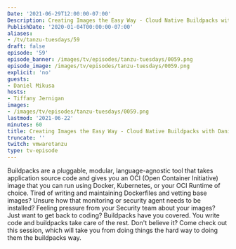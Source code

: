 ```yaml
---
Date: '2021-06-29T12:00:00-07:00'
Description: Creating Images the Easy Way - Cloud Native Buildpacks with Daniel Mikusa
PublishDate: '2020-01-04T00:00:00-07:00'
aliases:
- /tv/tanzu-tuesdays/59
draft: false
episode: '59'
episode_banner: /images/tv/episodes/tanzu-tuesdays/0059.png
episode_image: /images/tv/episodes/tanzu-tuesdays/0059.png
explicit: 'no'
guests:
- Daniel Mikusa
hosts:
- Tiffany Jernigan
images:
- /images/tv/episodes/tanzu-tuesdays/0059.png
lastmod: '2021-06-22'
minutes: 60
title: Creating Images the Easy Way - Cloud Native Buildpacks with Daniel Mikusa
truncate: ''
twitch: vmwaretanzu
type: tv-episode
---
```


Buildpacks are a pluggable, modular, language-agnostic tool that takes application source code and gives you an OCI (Open Container Initiative) image that you can run using Docker, Kubernetes, or your OCI Runtime of choice. Tired of writing and maintaining Dockerfiles and vetting base images? Unsure how that monitoring or security agent needs to be installed? Feeling pressure from your Security team about your images? Just want to get back to coding? Buildpacks have you covered. You write code and buildpacks take care of the rest. Don't believe it? Come check out this session, which will take you from doing things the hard way to doing them the buildpacks way.